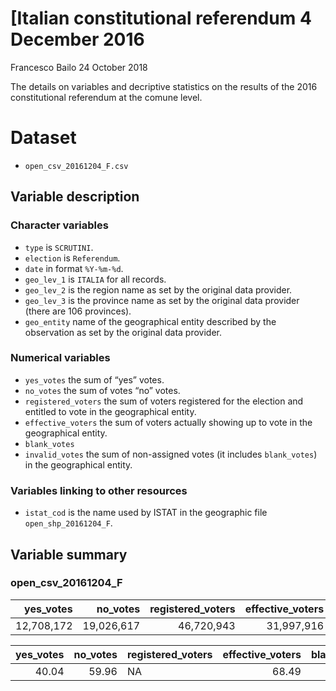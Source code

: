 \[Italian constitutional referendum 4 December 2016
================
Francesco Bailo
24 October 2018

The details on variables and decriptive statistics on the results of the
2016 constitutional referendum at the comune level.

# Dataset

  - `open_csv_20161204_F.csv`

## Variable description

### Character variables

  - `type` is `SCRUTINI`.
  - `election` is `Referendum`.
  - `date` in format `%Y-%m-%d`.
  - `geo_lev_1` is `ITALIA` for all records.
  - `geo_lev_2` is the region name as set by the original data provider.
  - `geo_lev_3` is the province name as set by the original data
    provider (there are 106 provinces).
  - `geo_entity` name of the geographical entity described by the
    observation as set by the original data provider.

### Numerical variables

  - `yes_votes` the sum of “yes” votes.
  - `no_votes` the sum of votes “no” votes.
  - `registered_voters` the sum of voters registered for the election
    and entitled to vote in the geographical entity.
  - `effective_voters` the sum of voters actually showing up to vote in
    the geographical entity.
  - `blank_votes`
  - `invalid_votes` the sum of non-assigned votes (it includes
    `blank_votes`) in the geographical entity.

### Variables linking to other resources

  - `istat_cod` is the name used by ISTAT in the geographic file
    `open_shp_20161204_F`.

## Variable summary

### open\_csv\_20161204\_F

| yes\_votes |  no\_votes | registered\_voters | effective\_voters | blank\_votes | invalid\_votes |
| ---------: | ---------: | -----------------: | ----------------: | -----------: | -------------: |
| 12,708,172 | 19,026,617 |         46,720,943 |        31,997,916 |       74,120 |        263,127 |

| yes\_votes | no\_votes | registered\_voters | effective\_voters | blank\_votes | invalid\_votes |
| ---------: | --------: | :----------------- | ----------------: | -----------: | -------------: |
|      40.04 |     59.96 | NA                 |             68.49 |         0.23 |           0.82 |
